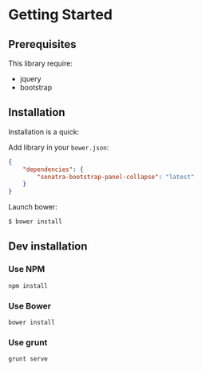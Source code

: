 Getting Started
===============

Prerequisites
-------------

This library require:

- jquery
- bootstrap

Installation
------------

Installation is a quick:

Add library in your `bower.json`:

```json
{
    "dependencies": {
        "sonatra-bootstrap-panel-collapse": "latest"
    }
}
```

Launch bower:

```bash
$ bower install
```

Dev installation
----------------

### Use NPM

```
npm install
```

### Use Bower

```
bower install
```

### Use grunt

```
grunt serve
```
